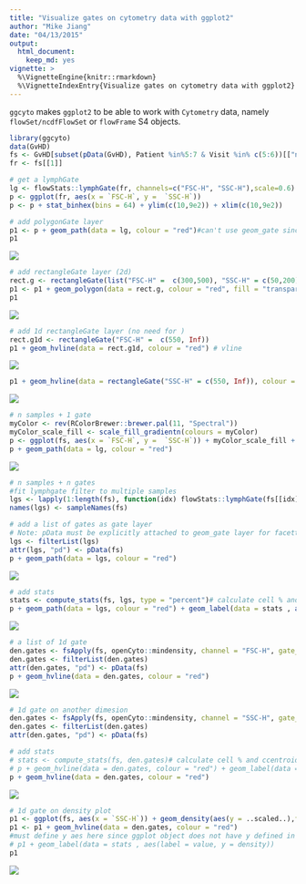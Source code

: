 ```yaml
---
title: "Visualize gates on cytometry data with ggplot2"
author: "Mike Jiang"
date: "04/13/2015"
output:
  html_document:
    keep_md: yes
vignette: >    
  %\VignetteEngine{knitr::rmarkdown}
  %\VignetteIndexEntry{Visualize gates on cytometry data with ggplot2}        
---
```




`ggcyto` makes `ggplot2` to be able to work with `Cytometry` data, namely `flowSet/ncdfFlowSet` or `flowFrame` S4 objects.



```r
library(ggcyto)
data(GvHD)
fs <- GvHD[subset(pData(GvHD), Patient %in%5:7 & Visit %in% c(5:6))[["name"]]]
fr <- fs[[1]]
```


```r
# get a lymphGate
lg <- flowStats::lymphGate(fr, channels=c("FSC-H", "SSC-H"),scale=0.6)
p <- ggplot(fr, aes(x = `FSC-H`, y =  `SSC-H`))
p <- p + stat_binhex(bins = 64) + ylim(c(10,9e2)) + xlim(c(10,9e2))   

# add polygonGate layer
p1 <- p + geom_path(data = lg, colour = "red")#can't use geom_gate since it is specialized layer to be used with ggcyto wrapper
p1
```

![](ggplot.flowSet.gate_files/figure-html/unnamed-chunk-3-1.png)<!-- -->

```r
# add rectangleGate layer (2d)
rect.g <- rectangleGate(list("FSC-H" =  c(300,500), "SSC-H" = c(50,200)))
p1 <- p1 + geom_polygon(data = rect.g, colour = "red", fill = "transparent")
p1
```

![](ggplot.flowSet.gate_files/figure-html/unnamed-chunk-3-2.png)<!-- -->

```r
# add 1d rectangleGate layer (no need for )
rect.g1d <- rectangleGate("FSC-H" =  c(550, Inf))
p1 + geom_hvline(data = rect.g1d, colour = "red") # vline
```

![](ggplot.flowSet.gate_files/figure-html/unnamed-chunk-3-3.png)<!-- -->

```r
p1 + geom_hvline(data = rectangleGate("SSC-H" = c(550, Inf)), colour = "red") #hline
```

![](ggplot.flowSet.gate_files/figure-html/unnamed-chunk-3-4.png)<!-- -->

```r
# n samples + 1 gate
myColor <- rev(RColorBrewer::brewer.pal(11, "Spectral"))
myColor_scale_fill <- scale_fill_gradientn(colours = myColor)
p <- ggplot(fs, aes(x = `FSC-H`, y =  `SSC-H`)) + myColor_scale_fill + stat_binhex(bins = 64) + ylim(c(10,9e2)) + xlim(c(10,9e2)) + facet_wrap(~name)    
p + geom_path(data = lg, colour = "red")
```

![](ggplot.flowSet.gate_files/figure-html/unnamed-chunk-3-5.png)<!-- -->

```r
# n samples + n gates
#fit lymphgate filter to multiple samples
lgs <- lapply(1:length(fs), function(idx) flowStats::lymphGate(fs[[idx]], channels=c("FSC-H", "SSC-H"),scale=0.6))
names(lgs) <- sampleNames(fs)

# add a list of gates as gate layer
# Note: pData must be explicitly attached to geom_gate layer for facetting
lgs <- filterList(lgs)
attr(lgs, "pd") <- pData(fs)
p + geom_path(data = lgs, colour = "red")
```

![](ggplot.flowSet.gate_files/figure-html/unnamed-chunk-3-6.png)<!-- -->

```r
# add stats
stats <- compute_stats(fs, lgs, type = "percent")# calculate cell % and ccentroid of the gates
p + geom_path(data = lgs, colour = "red") + geom_label(data = stats , aes(label = value))
```

![](ggplot.flowSet.gate_files/figure-html/unnamed-chunk-3-7.png)<!-- -->

```r
# a list of 1d gate
den.gates <- fsApply(fs, openCyto::mindensity, channel = "FSC-H", gate_range = c(100, 300), adjust = 1)
den.gates <- filterList(den.gates)
attr(den.gates, "pd") <- pData(fs)
p + geom_hvline(data = den.gates, colour = "red")
```

![](ggplot.flowSet.gate_files/figure-html/unnamed-chunk-3-8.png)<!-- -->

```r
# 1d gate on another dimesion
den.gates <- fsApply(fs, openCyto::mindensity, channel = "SSC-H", gate_range = c(100, 500), adjust = 1)
den.gates <- filterList(den.gates)
attr(den.gates, "pd") <- pData(fs)

# add stats
# stats <- compute_stats(fs, den.gates)# calculate cell % and ccentroid of the gates
# p + geom_hvline(data = den.gates, colour = "red") + geom_label(data = stats , aes(label = value), fill = "yellow")
p + geom_hvline(data = den.gates, colour = "red")
```

![](ggplot.flowSet.gate_files/figure-html/unnamed-chunk-3-9.png)<!-- -->

```r
# 1d gate on density plot
p1 <- ggplot(fs, aes(x = `SSC-H`)) + geom_density(aes(y = ..scaled..),fill = "black") + facet_wrap(~name) 
p1 <- p1 + geom_hvline(data = den.gates, colour = "red") 
#must define y aes here since ggplot object does not have y defined in aes
# p1 + geom_label(data = stats , aes(label = value, y = density))
p1
```

![](ggplot.flowSet.gate_files/figure-html/unnamed-chunk-3-10.png)<!-- -->



